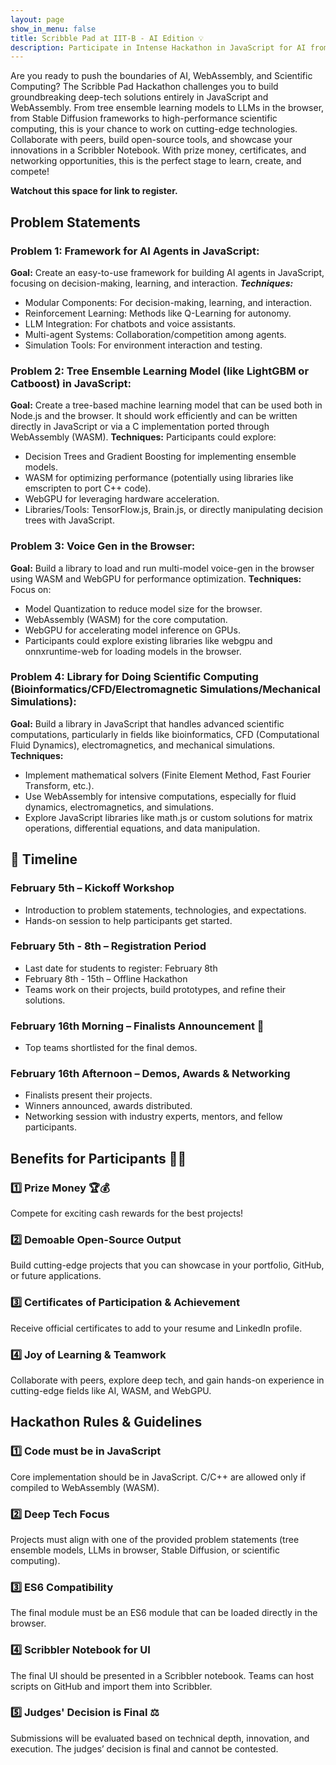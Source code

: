 ```yaml
---
layout: page
show_in_menu: false
title: Scribble Pad at IIT-B - AI Edition 💡
description: Participate in Intense Hackathon in JavaScript for AI from 5th February to 16th February, 2025
---
```

Are you ready to push the boundaries of AI, WebAssembly, and Scientific Computing? The Scribble Pad Hackathon challenges you to build groundbreaking deep-tech solutions entirely in JavaScript and WebAssembly. From tree ensemble learning models to LLMs in the browser, from Stable Diffusion frameworks to high-performance scientific computing, this is your chance to work on cutting-edge technologies. Collaborate with peers, build open-source tools, and showcase your innovations in a Scribbler Notebook. With prize money, certificates, and networking opportunities, this is the perfect stage to learn, create, and compete! 

**Watchout this space for link to register.**

## Problem Statements

### Problem 1: Framework for AI Agents in JavaScript:
**Goal:** Create an easy-to-use framework for building AI agents in JavaScript, focusing on decision-making, learning, and interaction.
***Techniques:***
- Modular Components: For decision-making, learning, and interaction.
- Reinforcement Learning: Methods like Q-Learning for autonomy.
- LLM  Integration: For chatbots and voice assistants.
- Multi-agent Systems: Collaboration/competition among agents.
- Simulation Tools: For environment interaction and testing.

### Problem 2: Tree Ensemble Learning Model (like LightGBM or Catboost) in JavaScript:
**Goal:** Create a tree-based machine learning model that can be used both in Node.js and the browser. It should work efficiently and can be written directly in JavaScript or via a C implementation ported through WebAssembly (WASM).
**Techniques:** Participants could explore:
- Decision Trees and Gradient Boosting for implementing ensemble models.
- WASM for optimizing performance (potentially using libraries like emscripten to port C++ code).
- WebGPU for leveraging hardware acceleration.
- Libraries/Tools: TensorFlow.js, Brain.js, or directly manipulating decision trees with JavaScript.

### Problem 3: Voice Gen in the Browser:
**Goal:** Build a library to load and run multi-model voice-gen in the browser using WASM and WebGPU for performance optimization.
**Techniques:** Focus on:
- Model Quantization to reduce model size for the browser.
- WebAssembly (WASM) for the core computation.
- WebGPU for accelerating model inference on GPUs.
- Participants could explore existing libraries like webgpu and onnxruntime-web for loading models in the browser.

### Problem 4: Library for Doing Scientific Computing (Bioinformatics/CFD/Electromagnetic Simulations/Mechanical Simulations):
**Goal:** Build a library in JavaScript that handles advanced scientific computations, particularly in fields like bioinformatics, CFD (Computational Fluid Dynamics), electromagnetics, and mechanical simulations.
**Techniques:**
- Implement mathematical solvers (Finite Element Method, Fast Fourier Transform, etc.).
- Use WebAssembly for intensive computations, especially for fluid dynamics, electromagnetics, and simulations.
- Explore JavaScript libraries like math.js or custom solutions for matrix operations, differential equations, and data manipulation.

## 📅 Timeline
### February 5th – Kickoff Workshop 
- Introduction to problem statements, technologies, and expectations.
- Hands-on session to help participants get started.
### February 5th - 8th – Registration Period 
- Last date for students to register: February 8th
- February 8th - 15th – Offline Hackathon 
- Teams work on their projects, build prototypes, and refine their solutions.
### February 16th Morning – Finalists Announcement 🎉
- Top teams shortlisted for the final demos.
### February 16th Afternoon – Demos, Awards & Networking
- Finalists present their projects.
- Winners announced, awards distributed.
- Networking session with industry experts, mentors, and fellow participants.

## Benefits for Participants 🚀🎯
### 1️⃣ Prize Money 🏆💰
Compete for exciting cash rewards for the best projects!
### 2️⃣ Demoable Open-Source Output 
Build cutting-edge projects that you can showcase in your portfolio, GitHub, or future applications.
### 3️⃣ Certificates of Participation & Achievement 
Receive official certificates to add to your resume and LinkedIn profile.
### 4️⃣ Joy of Learning & Teamwork
Collaborate with peers, explore deep tech, and gain hands-on experience in cutting-edge fields like AI, WASM, and WebGPU.

## Hackathon Rules & Guidelines
### 1️⃣ Code must be in JavaScript 
Core implementation should be in JavaScript.
C/C++ are allowed only if compiled to WebAssembly (WASM).
### 2️⃣ Deep Tech Focus 
Projects must align with one of the provided problem statements (tree ensemble models, LLMs in browser, Stable Diffusion, or scientific computing).
### 3️⃣ ES6 Compatibility 
The final module must be an ES6 module that can be loaded directly in the browser.
### 4️⃣ Scribbler Notebook for UI 
The final UI should be presented in a Scribbler notebook.
Teams can host scripts on GitHub and import them into Scribbler.
### 5️⃣ Judges' Decision is Final ⚖
Submissions will be evaluated based on technical depth, innovation, and execution.
The judges’ decision is final and cannot be contested.


